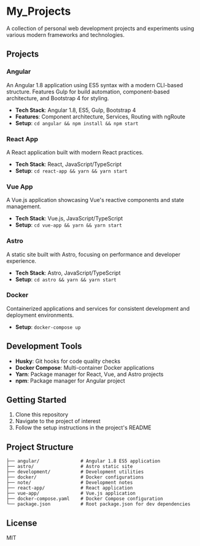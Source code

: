 # My_Projects

A collection of personal web development projects and experiments using various modern frameworks and technologies.

## Projects

### Angular

An Angular 1.8 application using ES5 syntax with a modern CLI-based structure. Features Gulp for build automation, component-based architecture, and Bootstrap 4 for styling.

- **Tech Stack**: Angular 1.8, ES5, Gulp, Bootstrap 4
- **Features**: Component architecture, Services, Routing with ngRoute
- **Setup**: `cd angular && npm install && npm start`

### React App

A React application built with modern React practices.

- **Tech Stack**: React, JavaScript/TypeScript
- **Setup**: `cd react-app && yarn && yarn start`

### Vue App

A Vue.js application showcasing Vue's reactive components and state management.

- **Tech Stack**: Vue.js, JavaScript/TypeScript
- **Setup**: `cd vue-app && yarn && yarn start`

### Astro

A static site built with Astro, focusing on performance and developer experience.

- **Tech Stack**: Astro, JavaScript/TypeScript
- **Setup**: `cd astro && yarn && yarn start`

### Docker

Containerized applications and services for consistent development and deployment environments.

- **Setup**: `docker-compose up`

## Development Tools

- **Husky**: Git hooks for code quality checks
- **Docker Compose**: Multi-container Docker applications
- **Yarn**: Package manager for React, Vue, and Astro projects
- **npm**: Package manager for Angular project

## Getting Started

1. Clone this repository
2. Navigate to the project of interest
3. Follow the setup instructions in the project's README

## Project Structure

```
├── angular/               # Angular 1.8 ES5 application
├── astro/                 # Astro static site
├── development/           # Development utilities
├── docker/                # Docker configurations
├── note/                  # Development notes
├── react-app/             # React application
├── vue-app/               # Vue.js application
├── docker-compose.yaml    # Docker Compose configuration
└── package.json           # Root package.json for dev dependencies
```

## License

MIT
